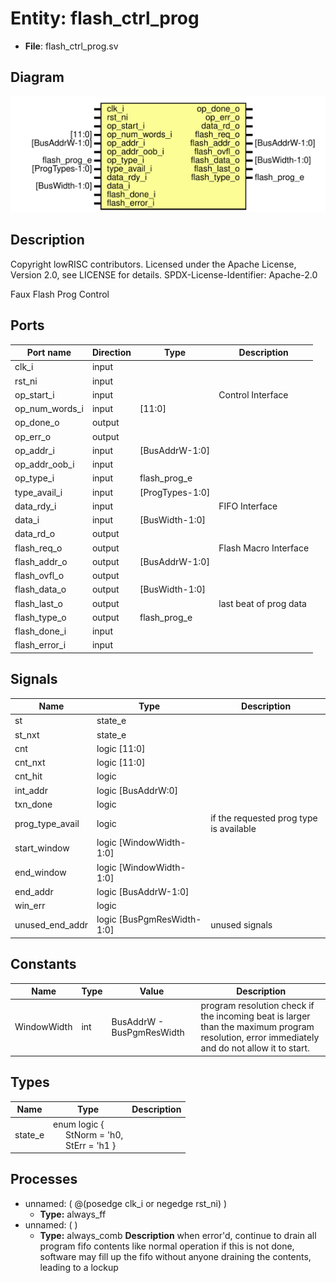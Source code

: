 # Entity: flash_ctrl_prog

- **File**: flash_ctrl_prog.sv
## Diagram

![Diagram](flash_ctrl_prog.svg "Diagram")
## Description

 Copyright lowRISC contributors.
 Licensed under the Apache License, Version 2.0, see LICENSE for details.
 SPDX-License-Identifier: Apache-2.0

 Faux Flash Prog Control


## Ports

| Port name      | Direction | Type            | Description            |
| -------------- | --------- | --------------- | ---------------------- |
| clk_i          | input     |                 |                        |
| rst_ni         | input     |                 |                        |
| op_start_i     | input     |                 |  Control Interface     |
| op_num_words_i | input     | [11:0]          |                        |
| op_done_o      | output    |                 |                        |
| op_err_o       | output    |                 |                        |
| op_addr_i      | input     | [BusAddrW-1:0]  |                        |
| op_addr_oob_i  | input     |                 |                        |
| op_type_i      | input     | flash_prog_e    |                        |
| type_avail_i   | input     | [ProgTypes-1:0] |                        |
| data_rdy_i     | input     |                 |  FIFO Interface        |
| data_i         | input     | [BusWidth-1:0]  |                        |
| data_rd_o      | output    |                 |                        |
| flash_req_o    | output    |                 |  Flash Macro Interface |
| flash_addr_o   | output    | [BusAddrW-1:0]  |                        |
| flash_ovfl_o   | output    |                 |                        |
| flash_data_o   | output    | [BusWidth-1:0]  |                        |
| flash_last_o   | output    |                 | last beat of prog data |
| flash_type_o   | output    | flash_prog_e    |                        |
| flash_done_i   | input     |                 |                        |
| flash_error_i  | input     |                 |                        |
## Signals

| Name            | Type                       | Description                               |
| --------------- | -------------------------- | ----------------------------------------- |
| st              | state_e                    |                                           |
| st_nxt          | state_e                    |                                           |
| cnt             | logic [11:0]               |                                           |
| cnt_nxt         | logic [11:0]               |                                           |
| cnt_hit         | logic                      |                                           |
| int_addr        | logic [BusAddrW:0]         |                                           |
| txn_done        | logic                      |                                           |
| prog_type_avail | logic                      |  if the requested prog type is available  |
| start_window    | logic [WindowWidth-1:0]    |                                           |
| end_window      | logic [WindowWidth-1:0]    |                                           |
| end_addr        | logic [BusAddrW-1:0]       |                                           |
| win_err         | logic                      |                                           |
| unused_end_addr | logic [BusPgmResWidth-1:0] |  unused signals                           |
## Constants

| Name        | Type | Value                     | Description                                                                                                                                      |
| ----------- | ---- | ------------------------- | ------------------------------------------------------------------------------------------------------------------------------------------------ |
| WindowWidth | int  | BusAddrW - BusPgmResWidth |  program resolution check  if the incoming beat is larger than the maximum program resolution, error  immediately and do not allow it to start.  |
## Types

| Name    | Type                                                                                                                          | Description |
| ------- | ----------------------------------------------------------------------------------------------------------------------------- | ----------- |
| state_e | enum logic {<br><span style="padding-left:20px">     StNorm  = 'h0,<br><span style="padding-left:20px">     StErr   = 'h1   } |             |
## Processes
- unnamed: ( @(posedge clk_i or negedge rst_ni) )
  - **Type:** always_ff
- unnamed: (  )
  - **Type:** always_comb
**Description**
 when error'd, continue to drain all program fifo contents like normal operation  if this is not done, software may fill up the fifo without anyone  draining the contents, leading to a lockup 
